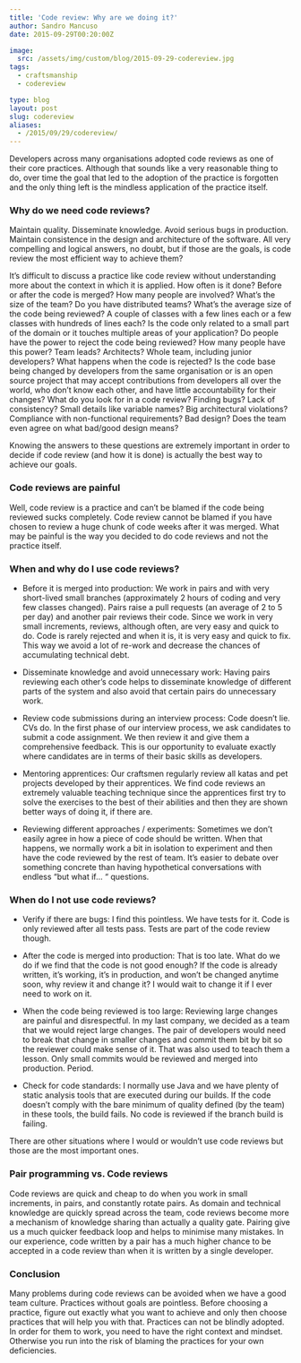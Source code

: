 ```yaml
---
title: 'Code review: Why are we doing it?'
author: Sandro Mancuso
date: 2015-09-29T00:20:00Z

image:
  src: /assets/img/custom/blog/2015-09-29-codereview.jpg
tags:
  - craftsmanship
  - codereview

type: blog
layout: post
slug: codereview
aliases: 
  - /2015/09/29/codereview/
---
```


Developers across many organisations adopted code reviews as one of their core practices. Although that sounds like a very reasonable thing to do, over time the goal that led to the adoption of the practice is forgotten and the only thing left is the mindless application of the practice itself.

### Why do we need code reviews?

Maintain quality. Disseminate knowledge. Avoid serious bugs in production. Maintain consistence in the design and architecture of the software. All very compelling and logical answers, no doubt, but if those are the goals, is code review the most efficient way to achieve them?

It’s difficult to discuss a practice like code review without understanding more about the context in which it is applied. How often is it done? Before or after the code is merged? How many people are involved? What’s the size of the team? Do you have distributed teams? What’s the average size of the code being reviewed? A couple of classes with a few lines each or a few classes with hundreds of lines each? Is the code only related to a small part of the domain or it touches multiple areas of your application? Do people have the power to reject the code being reviewed? How many people have this power? Team leads? Architects? Whole team, including junior developers? What happens when the code is rejected? Is the code base being changed by developers from the same organisation or is an open source project that may accept contributions from developers all over the world, who don’t know each other, and have little accountability for their changes? What do you look for in a code review? Finding bugs? Lack of consistency? Small details like variable names? Big architectural violations? Compliance with non-functional requirements? Bad design? Does the team even agree on what bad/good design means?

Knowing the answers to these questions are extremely important in order to decide if code review (and how it is done) is actually the best way to achieve our goals.

### Code reviews are painful

Well, code review is a practice and can’t be blamed if the code being reviewed sucks completely. Code review cannot be blamed if you have chosen to review a huge chunk of code weeks after it was merged. What may be painful is the way you decided to do code reviews and not the practice itself.

### When and why do I use code reviews?

* Before it is merged into production: We work in pairs and with very short-lived small branches (approximately 2 hours of coding and very few classes changed). Pairs raise a pull requests (an average of 2 to 5 per day) and another pair reviews their code. Since we work in very small increments, reviews, although often, are very easy and quick to do. Code is rarely rejected and when it is, it is very easy and quick to fix. This way we avoid a lot of re-work and decrease the chances of accumulating technical debt.

* Disseminate knowledge and avoid unnecessary work: Having pairs reviewing each other’s code helps to disseminate knowledge of different parts of the system and also avoid that certain pairs do unnecessary work.
* Review code submissions during an interview process: Code doesn’t lie. CVs do. In the first phase of our interview process, we ask candidates to submit a code assignment. We then review it and give them a comprehensive feedback. This is our opportunity to evaluate exactly where candidates are in terms of their basic skills as developers.
* Mentoring apprentices: Our craftsmen regularly review all katas and pet projects developed by their apprentices. We find code reviews an extremely valuable teaching technique since the apprentices first try to solve the exercises to the best of their abilities and then they are shown better ways of doing it, if there are.
* Reviewing different approaches / experiments: Sometimes we don’t easily agree in how a piece of code should be written. When that happens, we normally work a bit in isolation to experiment and then have the code reviewed by the rest of team. It’s easier to debate over something concrete than having hypothetical conversations with endless “but what if… “ questions.


### When do I not use code reviews?

* Verify if there are bugs: I find this pointless. We have tests for it. Code is only reviewed after all tests pass. Tests are part of the code review though.

* After the code is merged into production: That is too late. What do we do if we find that the code is not good enough? If the code is already written, it’s working, it’s in production, and won’t be changed anytime soon, why review it and change it? I would wait to change it if I ever need to work on it.

* When the code being reviewed is too large: Reviewing large changes are painful and disrespectful. In my last company, we decided as a team that we would reject large changes. The pair of developers would need to break that change in smaller changes and commit them bit by bit so the reviewer could make sense of it. That was also used to teach them a lesson. Only small commits would be reviewed and merged into production. Period.

* Check for code standards: I normally use Java and we have plenty of static analysis tools that are executed during our builds. If the code doesn’t comply with the bare minimum of quality defined (by the team) in these tools, the build fails. No code is reviewed if the branch build is failing.

There are other situations where I would or wouldn’t use code reviews but those are the most important ones.

### Pair programming vs. Code reviews

Code reviews are quick and cheap to do when you work in small increments, in pairs, and constantly rotate pairs. As domain and technical knowledge are quickly spread across the team, code reviews become more a mechanism of knowledge sharing than actually a quality gate. Pairing give us a much quicker feedback loop and helps to minimise many mistakes. In our experience, code written by a pair has a much higher chance to be accepted in a code review than when it is written by a single developer.

### Conclusion

Many problems during code reviews can be avoided when we have a good team culture. Practices without goals are pointless. Before choosing a practice, figure out exactly what you want to achieve and only then choose practices that will help you with that. Practices can not be blindly adopted. In order for them to work, you need to have the right context and mindset. Otherwise you run into the risk of blaming the practices for your own deficiencies.
